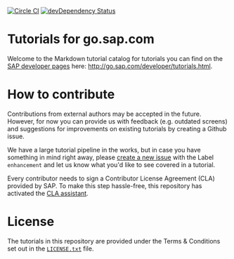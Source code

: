 [![Circle CI](https://circleci.com/gh/SAPDocuments/Tutorials.svg?style=svg)](https://circleci.com/gh/SAPDocuments/Tutorials)
[![devDependency Status](https://david-dm.org/SAPDocuments/Tutorials/dev-status.svg)](https://david-dm.org/SAPDocuments/Tutorials?type=dev)

# Tutorials for go.sap.com
Welcome to the Markdown tutorial catalog for tutorials you can find on the [SAP developer pages](http://go.sap.com/developer.html) here: <http://go.sap.com/developer/tutorials.html>. 


# How to contribute
Contributions from external authors may be accepted in the future. However, for now you can provide us with feedback (e.g. outdated screens) and suggestions for improvements on existing tutorials by creating a Github issue.

We have a large tutorial pipeline in the works, but in case you have something in mind right away, please [create a new issue](https://github.com/SAPDocuments/Tutorials/issues/new) with the Label `enhancement` and let us know what you'd like to see covered in a tutorial.

Every contributor needs to sign a Contributor License Agreement (CLA) provided by SAP. To make this step hassle-free, this repository has activated the [CLA assistant](https://cla-assistant.io).


# License
The tutorials in this repository are provided under the Terms & Conditions set out in the [`LICENSE.txt`](https://github.com/SAPDocuments/Tutorials/blob/master/LICENSE.txt) file.
